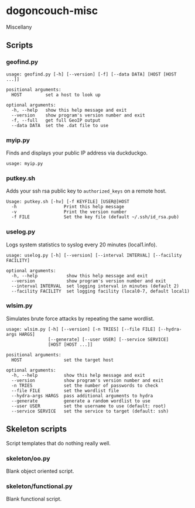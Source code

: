 # dogoncouch-misc
Miscellany

## Scripts

### geofind.py

```
usage: geofind.py [-h] [--version] [-f] [--data DATA] [HOST [HOST ...]]

positional arguments:
  HOST         set a host to look up

optional arguments:
  -h, --help   show this help message and exit
  --version    show program's version number and exit
  -f, --full   get full GeoIP output
  --data DATA  set the .dat file to use
```

### myip.py
Finds and displays your public IP address via duckduckgo.

```
usage: myip.py
```

### putkey.sh
Adds your ssh rsa public key to `authorized_keys` on a remote host.

```
Usage: putkey.sh [-hv] [-f KEYFILE] [USER@]HOST
  -h                  Print this help message
  -v                  Print the version number
  -f FILE             Set the key file (default ~/.ssh/id_rsa.pub)
```

### uselog.py
Logs system statistics to syslog every 20 minutes (local1.info).

```
usage: uselog.py [-h] [--version] [--interval INTERVAL] [--facility FACILITY]

optional arguments:
  -h, --help           show this help message and exit
  --version            show program's version number and exit
  --interval INTERVAL  set logging interval in minutes (default 2)
  --facility FACILITY  set logging facility (local0-7, default local1)
```

### wlsim.py
Simulates brute force attacks by repeating the same wordlist.

```
usage: wlsim.py [-h] [--version] [-n TRIES] [--file FILE] [--hydra-args HARGS]
                [--generate] [--user USER] [--service SERVICE]
                [HOST [HOST ...]]

positional arguments:
  HOST                set the target host

optional arguments:
  -h, --help          show this help message and exit
  --version           show program's version number and exit
  -n TRIES            set the number of passwords to check
  --file FILE         set the wordlist file
  --hydra-args HARGS  pass additional arguments to hydra
  --generate          generate a random wordlist to use
  --user USER         set the username to use (default: root)
  --service SERVICE   set the service to target (default: ssh)
```

## Skeleton scripts
Script templates that do nothing really well.

### skeleton/oo.py
Blank object oriented script.

### skeleton/functional.py
Blank functional script.


